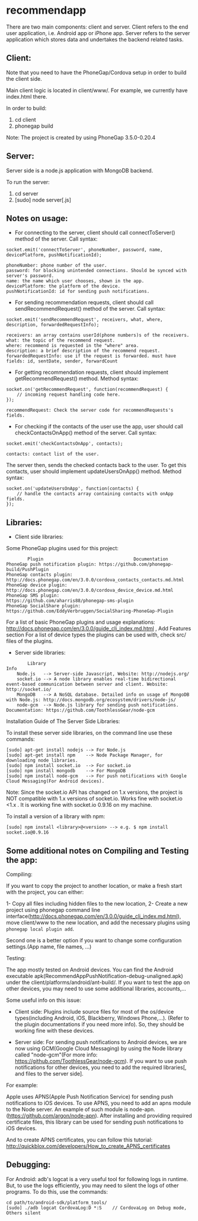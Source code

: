 recommendapp
============

There are two main components: client and server. Client refers to the end user application, i.e. Android app or iPhone app. Server refers to the server application which stores data and undertakes the backend related tasks.

Client:
---------
Note that you need to have the PhoneGap/Cordova setup in order to build the client side.

Main client logic is located in client/www/. For example, we currently have index.html there.

In order to build:
1. cd client
2. phonegap build

Note: The project is created by using PhoneGap 3.5.0-0.20.4

Server:
---------
Server side is a node.js application with MongoDB backend.

To run the server:
1. cd server
2. [sudo] node server[.js]

Notes on usage:
---------
- For connecting to the server, client should call connectToServer() method of the server. Call syntax:

```
socket.emit('connectToServer', phoneNumber, password, name, devicePlatform, pushNotificationId);

phoneNumber: phone number of the user.
password: for blocking unintended connections. Should be synced with server's password.
name: the name which user chooses, shown in the app.
devicePlatform: the platform of the device.
pushNotificationId: id for sending push notifications.
```

- For sending recommendation requests, client should call sendRecommendRequest() method of the server. Call syntax:

```
socket.emit('sendRecommendRequest', receivers, what, where, description, forwardedRequestInfo);

receivers: an array contains userId(phone numbers)s of the receivers.
what: the topic of the recommend request.
where: recommend is requested in the "where" area.
description: a brief description of the recommend request.
forwardedRequestInfo: use if the request is forwarded. must have fields: id, sentDate, sender, forwardCount
```

- For getting recommendation requests, client should implement getRecommendRequest() method. Method syntax:

```
socket.on('getRecommendRequest', function(recommendRequest) {
	// incoming request handling code here.
});

recommendRequest: Check the server code for recommendRequests's fields.
```

- For checking if the contacts of the user use the app, user should call checkContactsOnApp() method of the server. Call syntax:

```
socket.emit('checkContactsOnApp', contacts);

contacts: contact list of the user.
```
The server then, sends the checked contacts back to the user. To get this contacts, user should implement updateUsersOnApp() method.
Method syntax:

```
socket.on('updateUsersOnApp', function(contacts) {
	// handle the contacts array containing contacts with onApp fields.
});
```

Libraries:
---------

- Client side libraries:

Some PhoneGap plugins used for this project:

			Plugin 									Documentation
	PhoneGap push notification plugin: https://github.com/phonegap-build/PushPlugin
	PhoneGap contacts plugin:		   http://docs.phonegap.com/en/3.0.0/cordova_contacts_contacts.md.html
	PhoneGap device plugin: 		   http://docs.phonegap.com/en/3.0.0/cordova_device_device.md.html
	PhoneGap SMS plugin:			   https://github.com/aharris88/phonegap-sms-plugin
	PhoneGap SocialShare plugin: 	   https://github.com/EddyVerbruggen/SocialSharing-PhoneGap-Plugin

For a list of basic PhoneGap plugins and usage explanations: http://docs.phonegap.com/en/3.0.0/guide_cli_index.md.html , Add Features section
For a list of device types the plugins can be used with, check src/ files of the plugins.

- Server side libraries:

```
		Library														Info
	Node.js   --> Server-side Javascript, Website: http://nodejs.org/
	socket.io --> A node library enables real-time bidirectional event-based communication between server and client. Website: http://socket.io/
	MongoDB	  --> A NoSQL database. Detailed info on usage of MongoDB with Node.js: http://docs.mongodb.org/ecosystem/drivers/node-js/
	node-gcm  --> Node.js library for sending push notifications. Documentation: https://github.com/ToothlessGear/node-gcm
```

Installation Guide of The Server Side Libraries:

To install these server side libraries, on the command line use these commands:

```
[sudo] apt-get install nodejs --> For Node.js
[sudo] apt-get install npm    --> Node Package Manager, for downloading node libraries.
[sudo] npm install socket.io  --> For socket.io
[sudo] npm install mongodb 	  --> For MongoDB
[sudo] npm install node-gcm	  --> For push notifications with Google Cloud Messaging(For Android devices).
```
Note: Since the socket.io API has changed on 1.x versions, the project is NOT compatible with 1.x versions of socket.io. Works fine with socket.io <1.x . It is working fine with socket.io 0.9.16 on my machine.

To install a version of a library with npm:

```
[sudo] npm install <library>@<version> --> e.g. $ npm install socket.io@0.9.16
```

Some additional notes on Compiling and Testing the app:
---------

Compiling:

If you want to copy the project to another location, or make a fresh start with the project, you can either:

1- Copy all files including hidden files to the new location,
2- Create a new project using phonegap command line interface(http://docs.phonegap.com/en/3.0.0/guide_cli_index.md.html), move client/www to the new location, and add the necessary plugins using `phonegap local plugin add`.

Second one is a better option if you want to change some configuration settings.(App name, file names, ...)

Testing:

The app mostly tested on Android devices. You can find the Android executable apk(RecommendAppPushNotification-debug-unaligned.apk) under the client/platforms/android/ant-build/. If you want to test the app on other devices, you may need to use some additional libraries, accounts,... 

Some useful info on this issue:

- Client side: Plugins include source files for most of the os/device types(including Android, iOS, Blackberry, Windows Phone,...). (Refer to the plugin documentations if you need more info). So, they should be working fine with these devices.

- Server side: For sending push notifications to Android devices, we are now using GCM(Google Cloud Messaging) by using the Node library called "node-gcm"(For more info: https://github.com/ToothlessGear/node-gcm). If you want to use push notifications for other devices, you need to add the required libraries[, and files to the server side].

For example: 

Apple uses APNS(Apple Push Notification Service) for sending push notifications to iOS devices. To use APNS, you need to add an apns module to the Node server. An example of such module is node-apn.(https://github.com/argon/node-apn). After installing and providing required certificate files, this library can be used for sending push notifications to iOS devices. 

And to create APNS certificates, you can follow this tutorial: http://quickblox.com/developers/How_to_create_APNS_certificates

Debugging:
---------

For Android: adb's logcat is a very useful tool for following logs in runtime. But, to use the logs efficiently, you may need to silent the logs of other programs. To do this, use the commands:

```
cd path/to/android-sdk/platform_tools/
[sudo] ./adb logcat CordovaLog:D *:S	// CordovaLog on Debug mode, Others silent
```